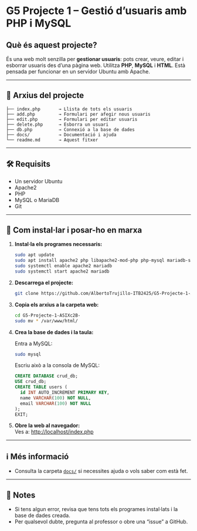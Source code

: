# G5 Projecte 1 – Gestió d’usuaris amb PHP i MySQL

## Què és aquest projecte?

És una web molt senzilla per **gestionar usuaris**: pots crear, veure, editar i esborrar usuaris des d’una pàgina web. Utilitza **PHP**, **MySQL** i **HTML**. Està pensada per funcionar en un servidor Ubuntu amb Apache.

---

## 📁 Arxius del projecte

```
├── index.php       → Llista de tots els usuaris
├── add.php         → Formulari per afegir nous usuaris
├── edit.php        → Formulari per editar usuaris
├── delete.php      → Esborra un usuari
├── db.php          → Connexió a la base de dades
├── docs/           → Documentació i ajuda
└── readme.md       → Aquest fitxer
```

---

## 🛠️ Requisits

- Un servidor Ubuntu
- Apache2
- PHP
- MySQL o MariaDB
- Git

---

## 🚀 Com instal·lar i posar-ho en marxa

1. **Instal·la els programes necessaris:**
   ```bash
   sudo apt update
   sudo apt install apache2 php libapache2-mod-php php-mysql mariadb-server git unzip -y
   sudo systemctl enable apache2 mariadb
   sudo systemctl start apache2 mariadb
   ```

2. **Descarrega el projecte:**
   ```bash
   git clone https://github.com/AlbertoTrujillo-ITB2425/G5-Projecte-1-ASIXc2B-.git
   ```

3. **Copia els arxius a la carpeta web:**
   ```bash
   cd G5-Projecte-1-ASIXc2B-
   sudo mv * /var/www/html/
   ```

4. **Crea la base de dades i la taula:**

   Entra a MySQL:
   ```bash
   sudo mysql
   ```

   Escriu això a la consola de MySQL:
   ```sql
   CREATE DATABASE crud_db;
   USE crud_db;
   CREATE TABLE users (
     id INT AUTO_INCREMENT PRIMARY KEY,
     name VARCHAR(100) NOT NULL,
     email VARCHAR(100) NOT NULL
   );
   EXIT;
   ```

5. **Obre la web al navegador:**  
   Ves a: [http://localhost/index.php](http://localhost/index.php)

---

## ℹ️ Més informació

- Consulta la carpeta [`docs/`](./docs) si necessites ajuda o vols saber com està fet.

---

## 📝 Notes

- Si tens algun error, revisa que tens tots els programes instal·lats i la base de dades creada.
- Per qualsevol dubte, pregunta al professor o obre una “issue” a GitHub.
